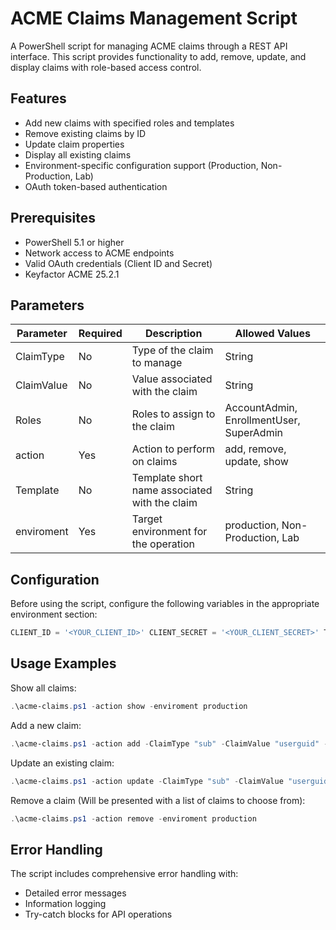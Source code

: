 # ACME Claims Management Script

A PowerShell script for managing ACME claims through a REST API interface. This script provides functionality to add, remove, update, and display claims with role-based access control.

## Features

- Add new claims with specified roles and templates
- Remove existing claims by ID
- Update claim properties
- Display all existing claims
- Environment-specific configuration support (Production, Non-Production, Lab)
- OAuth token-based authentication

## Prerequisites

- PowerShell 5.1 or higher
- Network access to ACME endpoints
- Valid OAuth credentials (Client ID and Secret)
- Keyfactor ACME 25.2.1

## Parameters

| Parameter    | Required | Description                                   | Allowed Values                            |
|-------------|----------|-----------------------------------------------|------------------------------------------|
| ClaimType   | No       | Type of the claim to manage                   | String                                   |
| ClaimValue  | No       | Value associated with the claim               | String                                   |
| Roles       | No       | Roles to assign to the claim                  | AccountAdmin, EnrollmentUser, SuperAdmin |
| action      | Yes      | Action to perform on claims                   | add, remove, update, show                |
| Template    | No       | Template short name associated with the claim | String                                   |
| enviroment  | Yes      | Target environment for the operation          | production, Non-Production, Lab          |

## Configuration

Before using the script, configure the following variables in the appropriate environment section:
```powershell
CLIENT_ID = '<YOUR_CLIENT_ID>' CLIENT_SECRET = '<YOUR_CLIENT_SECRET>' TOKEN_URL = '<TOKEN_URL>' SCOPE = '<YOUR_SCOPE>' AUDIENCE = '<YOUR_AUDIENCE>' ACMEDNS = '<CUSTOMER.KEYFACTORPKI.COM>'
```
## Usage Examples

Show all claims:
```powershell
.\acme-claims.ps1 -action show -enviroment production
```
Add a new claim:
```powershell
.\acme-claims.ps1 -action add -ClaimType "sub" -ClaimValue "userguid" -Roles "EnrollmentUser" -template "acme47" -enviroment production
```
Update an existing claim:
```powershell
.\acme-claims.ps1 -action update -ClaimType "sub" -ClaimValue "userguid" -Roles "EnrollmentUser" -template "acme47" -enviroment production
```
Remove a claim (Will be presented with a list of claims to choose from):
```powershell
.\acme-claims.ps1 -action remove -enviroment production
```
## Error Handling

The script includes comprehensive error handling with:
- Detailed error messages
- Information logging
- Try-catch blocks for API operations
